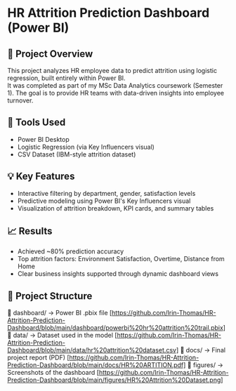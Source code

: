 # HR Attrition Prediction Dashboard (Power BI)

## 📘 Project Overview

This project analyzes HR employee data to predict attrition using logistic regression, built entirely within Power BI.  
It was completed as part of my MSc Data Analytics coursework (Semester 1). The goal is to provide HR teams with data-driven insights into employee turnover.

## 🔧 Tools Used
- Power BI Desktop
- Logistic Regression (via Key Influencers visual)
- CSV Dataset (IBM-style attrition dataset)

## 💡 Key Features
- Interactive filtering by department, gender, satisfaction levels
- Predictive modeling using Power BI's Key Influencers visual
- Visualization of attrition breakdown, KPI cards, and summary tables

## 📈 Results
- Achieved ~80% prediction accuracy
- Top attrition factors: Environment Satisfaction, Overtime, Distance from Home
- Clear business insights supported through dynamic dashboard views

## 📂 Project Structure
📁 dashboard/ → Power BI .pbix file [https://github.com/Irin-Thomas/HR-Attrition-Prediction-Dashboard/blob/main/dashboard/powerbi%20hr%20attrition%20trail.pbix] 
📁 data/ → Dataset used in the model [https://github.com/Irin-Thomas/HR-Attrition-Prediction-Dashboard/blob/main/data/hr%20attrition%20dataset.csv]
📁 docs/ → Final project report (PDF) [https://github.com/Irin-Thomas/HR-Attrition-Prediction-Dashboard/blob/main/docs/HR%20ARTITION.pdf]
📁 figures/ → Screenshots of the dashboard  [https://github.com/Irin-Thomas/HR-Attrition-Prediction-Dashboard/blob/main/figures/HR%20Attrition%20Dataset.png]




